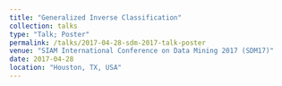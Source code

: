 ```yaml
---
title: "Generalized Inverse Classification"
collection: talks
type: "Talk; Poster"
permalink: /talks/2017-04-28-sdm-2017-talk-poster
venue: "SIAM International Conference on Data Mining 2017 (SDM17)"
date: 2017-04-28
location: "Houston, TX, USA"
---
```

